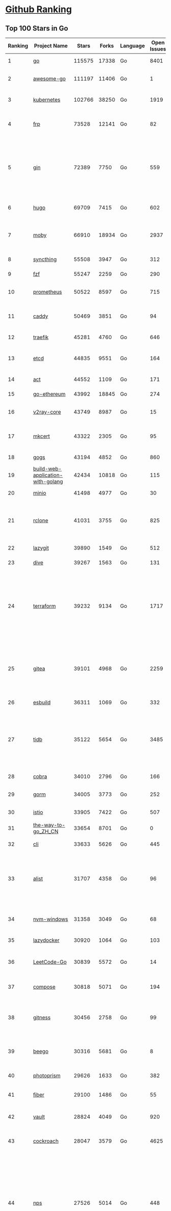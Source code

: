 [Github Ranking](../README.md)
==========

## Top 100 Stars in Go

| Ranking | Project Name | Stars | Forks | Language | Open Issues | Description | Last Commit |
| ------- | ------------ | ----- | ----- | -------- | ----------- | ----------- | ----------- |
| 1 | [go](https://github.com/golang/go) | 115575 | 17338 | Go | 8401 | The Go programming language | 2023-11-07T23:15:25Z |
| 2 | [awesome-go](https://github.com/avelino/awesome-go) | 111197 | 11406 | Go | 1 | A curated list of awesome Go frameworks, libraries and software | 2023-11-07T11:19:20Z |
| 3 | [kubernetes](https://github.com/kubernetes/kubernetes) | 102766 | 38250 | Go | 1919 | Production-Grade Container Scheduling and Management | 2023-11-08T02:01:34Z |
| 4 | [frp](https://github.com/fatedier/frp) | 73528 | 12141 | Go | 82 | A fast reverse proxy to help you expose a local server behind a NAT or firewall to the internet. | 2023-11-06T02:51:48Z |
| 5 | [gin](https://github.com/gin-gonic/gin) | 72389 | 7750 | Go | 559 | Gin is a HTTP web framework written in Go (Golang). It features a Martini-like API with much better performance -- up to 40 times faster. If you need smashing performance, get yourself some Gin. | 2023-11-06T22:40:15Z |
| 6 | [hugo](https://github.com/gohugoio/hugo) | 69709 | 7415 | Go | 602 | The world’s fastest framework for building websites. | 2023-11-07T08:56:34Z |
| 7 | [moby](https://github.com/moby/moby) | 66910 | 18934 | Go | 2937 | The Moby Project - a collaborative project for the container ecosystem to assemble container-based systems | 2023-11-07T17:34:16Z |
| 8 | [syncthing](https://github.com/syncthing/syncthing) | 55508 | 3947 | Go | 312 | Open Source Continuous File Synchronization | 2023-11-07T17:01:27Z |
| 9 | [fzf](https://github.com/junegunn/fzf) | 55247 | 2259 | Go | 290 | :cherry_blossom: A command-line fuzzy finder | 2023-11-08T02:19:23Z |
| 10 | [prometheus](https://github.com/prometheus/prometheus) | 50522 | 8597 | Go | 715 | The Prometheus monitoring system and time series database. | 2023-11-08T03:00:28Z |
| 11 | [caddy](https://github.com/caddyserver/caddy) | 50469 | 3851 | Go | 94 | Fast and extensible multi-platform HTTP/1-2-3 web server with automatic HTTPS | 2023-11-06T02:45:02Z |
| 12 | [traefik](https://github.com/traefik/traefik) | 45281 | 4760 | Go | 646 | The Cloud Native Application Proxy | 2023-11-07T15:49:55Z |
| 13 | [etcd](https://github.com/etcd-io/etcd) | 44835 | 9551 | Go | 164 | Distributed reliable key-value store for the most critical data of a distributed system | 2023-11-08T00:56:45Z |
| 14 | [act](https://github.com/nektos/act) | 44552 | 1109 | Go | 171 | Run your GitHub Actions locally 🚀 | 2023-11-06T02:50:58Z |
| 15 | [go-ethereum](https://github.com/ethereum/go-ethereum) | 43992 | 18845 | Go | 274 | Official Go implementation of the Ethereum protocol | 2023-11-08T00:58:39Z |
| 16 | [v2ray-core](https://github.com/v2ray/v2ray-core) | 43749 | 8987 | Go | 15 | A platform for building proxies to bypass network restrictions. | 2023-11-07T03:36:26Z |
| 17 | [mkcert](https://github.com/FiloSottile/mkcert) | 43322 | 2305 | Go | 95 | A simple zero-config tool to make locally trusted development certificates with any names you'd like. | 2023-11-03T20:20:49Z |
| 18 | [gogs](https://github.com/gogs/gogs) | 43194 | 4852 | Go | 860 | Gogs is a painless self-hosted Git service | 2023-11-05T15:33:27Z |
| 19 | [build-web-application-with-golang](https://github.com/astaxie/build-web-application-with-golang) | 42434 | 10818 | Go | 115 | A golang ebook intro how to build a web with golang | 2023-09-26T05:49:16Z |
| 20 | [minio](https://github.com/minio/minio) | 41498 | 4977 | Go | 30 | High Performance Object Storage for AI | 2023-11-07T23:30:39Z |
| 21 | [rclone](https://github.com/rclone/rclone) | 41031 | 3755 | Go | 825 | "rsync for cloud storage" - Google Drive, S3, Dropbox, Backblaze B2, One Drive, Swift, Hubic, Wasabi, Google Cloud Storage, Yandex Files | 2023-11-07T09:12:20Z |
| 22 | [lazygit](https://github.com/jesseduffield/lazygit) | 39890 | 1549 | Go | 512 | simple terminal UI for git commands | 2023-11-06T23:43:14Z |
| 23 | [dive](https://github.com/wagoodman/dive) | 39267 | 1563 | Go | 131 | A tool for exploring each layer in a docker image | 2023-11-04T09:41:27Z |
| 24 | [terraform](https://github.com/hashicorp/terraform) | 39232 | 9134 | Go | 1717 | Terraform enables you to safely and predictably create, change, and improve infrastructure. It is a source-available tool that codifies APIs into declarative configuration files that can be shared amongst team members, treated as code, edited, reviewed, and versioned. | 2023-11-08T00:39:31Z |
| 25 | [gitea](https://github.com/go-gitea/gitea) | 39101 | 4968 | Go | 2259 | Git with a cup of tea! Painless self-hosted all-in-one software development service, including Git hosting, code review, team collaboration, package registry and CI/CD | 2023-11-08T02:30:39Z |
| 26 | [esbuild](https://github.com/evanw/esbuild) | 36311 | 1069 | Go | 332 | An extremely fast bundler for the web | 2023-11-04T08:46:48Z |
| 27 | [tidb](https://github.com/pingcap/tidb) | 35122 | 5654 | Go | 3485 | TiDB is an open-source, cloud-native, distributed, MySQL-Compatible database for elastic scale and real-time analytics. Try AI-powered Chat2Query free at : https://tidbcloud.com/free-trial | 2023-11-08T03:00:42Z |
| 28 | [cobra](https://github.com/spf13/cobra) | 34010 | 2796 | Go | 166 | A Commander for modern Go CLI interactions | 2023-11-06T08:34:53Z |
| 29 | [gorm](https://github.com/go-gorm/gorm) | 34005 | 3773 | Go | 252 | The fantastic ORM library for Golang, aims to be developer friendly | 2023-11-07T13:54:44Z |
| 30 | [istio](https://github.com/istio/istio) | 33905 | 7422 | Go | 507 | Connect, secure, control, and observe services. | 2023-11-08T02:59:49Z |
| 31 | [the-way-to-go_ZH_CN](https://github.com/unknwon/the-way-to-go_ZH_CN) | 33654 | 8701 | Go | 0 | 《The Way to Go》中文译本，中文正式名《Go 入门指南》 | 2023-08-12T01:54:36Z |
| 32 | [cli](https://github.com/cli/cli) | 33633 | 5626 | Go | 445 | GitHub’s official command line tool | 2023-11-06T14:22:46Z |
| 33 | [alist](https://github.com/alist-org/alist) | 31707 | 4358 | Go | 96 | 🗂️A file list/WebDAV program that supports multiple storages, powered by Gin and Solidjs. / 一个支持多存储的文件列表/WebDAV程序，使用 Gin 和 Solidjs。 | 2023-11-06T10:23:47Z |
| 34 | [nvm-windows](https://github.com/coreybutler/nvm-windows) | 31358 | 3049 | Go | 68 | A node.js version management utility for Windows. Ironically written in Go. | 2023-11-07T18:23:21Z |
| 35 | [lazydocker](https://github.com/jesseduffield/lazydocker) | 30920 | 1064 | Go | 103 | The lazier way to manage everything docker | 2023-10-30T15:37:55Z |
| 36 | [LeetCode-Go](https://github.com/halfrost/LeetCode-Go) | 30839 | 5572 | Go | 14 | ✅ Solutions to LeetCode by Go, 100% test coverage, runtime beats 100% / LeetCode 题解 | 2023-10-11T23:26:58Z |
| 37 | [compose](https://github.com/docker/compose) | 30818 | 5071 | Go | 194 | Define and run multi-container applications with Docker | 2023-11-07T08:03:50Z |
| 38 | [gitness](https://github.com/harness/gitness) | 30456 | 2758 | Go | 99 | Gitness is an Open Source developer platform with Source Control management, Continuous Integration and Continuous Delivery. | 2023-11-08T00:25:57Z |
| 39 | [beego](https://github.com/beego/beego) | 30316 | 5681 | Go | 8 | beego is an open-source, high-performance web framework for the Go programming language. | 2023-11-06T13:34:04Z |
| 40 | [photoprism](https://github.com/photoprism/photoprism) | 29626 | 1633 | Go | 382 | AI-Powered Photos App for the Decentralized Web 🌈💎✨ | 2023-11-07T16:02:11Z |
| 41 | [fiber](https://github.com/gofiber/fiber) | 29100 | 1486 | Go | 55 | ⚡️ Express inspired web framework written in Go | 2023-11-07T18:12:54Z |
| 42 | [vault](https://github.com/hashicorp/vault) | 28824 | 4049 | Go | 920 | A tool for secrets management, encryption as a service, and privileged access management | 2023-11-08T01:15:22Z |
| 43 | [cockroach](https://github.com/cockroachdb/cockroach) | 28047 | 3579 | Go | 4625 | CockroachDB - the open source, cloud-native distributed SQL database. | 2023-11-08T02:49:58Z |
| 44 | [nps](https://github.com/ehang-io/nps) | 27526 | 5014 | Go | 448 | 一款轻量级、高性能、功能强大的内网穿透代理服务器。支持tcp、udp、socks5、http等几乎所有流量转发，可用来访问内网网站、本地支付接口调试、ssh访问、远程桌面，内网dns解析、内网socks5代理等等……，并带有功能强大的web管理端。a lightweight, high-performance, powerful intranet penetration proxy server, with a powerful web management terminal. | 2023-09-25T03:11:16Z |
| 45 | [minikube](https://github.com/kubernetes/minikube) | 27476 | 4778 | Go | 893 | Run Kubernetes locally | 2023-11-07T23:28:14Z |
| 46 | [consul](https://github.com/hashicorp/consul) | 27263 | 4422 | Go | 1103 | Consul is a distributed, highly available, and data center aware solution to connect and configure applications across dynamic, distributed infrastructure. | 2023-11-08T02:02:16Z |
| 47 | [portainer](https://github.com/portainer/portainer) | 27010 | 2271 | Go | 337 | Making Docker and Kubernetes management easy. | 2023-11-08T02:21:50Z |
| 48 | [echo](https://github.com/labstack/echo) | 26977 | 2228 | Go | 51 | High performance, minimalist Go web framework | 2023-11-07T13:09:44Z |
| 49 | [pocketbase](https://github.com/pocketbase/pocketbase) | 26683 | 1117 | Go | 38 | Open Source realtime backend in 1 file | 2023-11-06T09:52:55Z |
| 50 | [go-zero](https://github.com/zeromicro/go-zero) | 26239 | 3705 | Go | 327 | A cloud-native Go microservices framework with cli tool for productivity. | 2023-11-07T13:22:06Z |
| 51 | [helm](https://github.com/helm/helm) | 25184 | 6902 | Go | 279 | The Kubernetes Package Manager | 2023-11-07T21:44:46Z |
| 52 | [croc](https://github.com/schollz/croc) | 24965 | 1022 | Go | 119 | Easily and securely send things from one computer to another :crocodile: :package: | 2023-11-07T22:33:36Z |
| 53 | [k3s](https://github.com/k3s-io/k3s) | 24900 | 2147 | Go | 109 | Lightweight Kubernetes | 2023-11-08T01:46:38Z |
| 54 | [iris](https://github.com/kataras/iris) | 24452 | 2494 | Go | 95 | The fastest HTTP/2 Go Web Framework. New, modern and easy to learn. Fast development with Code you control. Unbeatable cost-performance ratio :rocket: | 2023-11-05T20:24:42Z |
| 55 | [viper](https://github.com/spf13/viper) | 24446 | 2012 | Go | 380 | Go configuration with fangs | 2023-11-06T17:32:09Z |
| 56 | [nsq](https://github.com/nsqio/nsq) | 23867 | 2897 | Go | 51 | A realtime distributed messaging platform | 2023-11-06T15:17:46Z |
| 57 | [milvus](https://github.com/milvus-io/milvus) | 23860 | 2584 | Go | 436 | A cloud-native vector database, storage for next generation AI applications | 2023-11-08T02:56:20Z |
| 58 | [faas](https://github.com/openfaas/faas) | 23650 | 1884 | Go | 27 | OpenFaaS - Serverless Functions Made Simple | 2023-11-02T15:54:25Z |
| 59 | [logrus](https://github.com/sirupsen/logrus) | 23399 | 2306 | Go | 2 | Structured, pluggable logging for Go. | 2023-10-23T12:38:24Z |
| 60 | [ngrok](https://github.com/inconshreveable/ngrok) | 23310 | 4336 | Go | 231 | Introspected tunnels to localhost | 2023-09-27T10:24:46Z |
| 61 | [go-patterns](https://github.com/tmrts/go-patterns) | 23058 | 2143 | Go | 17 | Curated list of Go design patterns, recipes and idioms | 2023-10-01T05:09:32Z |
| 62 | [micro](https://github.com/zyedidia/micro) | 22942 | 1161 | Go | 731 | A modern and intuitive terminal-based text editor | 2023-11-06T14:24:06Z |
| 63 | [k9s](https://github.com/derailed/k9s) | 22721 | 1451 | Go | 444 | 🐶 Kubernetes CLI To Manage Your Clusters In Style! | 2023-11-08T01:43:45Z |
| 64 | [hub](https://github.com/mislav/hub) | 22553 | 2417 | Go | 238 | A command-line tool that makes git easier to use with GitHub. | 2023-10-24T04:31:06Z |
| 65 | [dapr](https://github.com/dapr/dapr) | 22529 | 1767 | Go | 378 | Dapr is a portable, event-driven, runtime for building distributed applications across cloud and edge. | 2023-11-07T23:10:56Z |
| 66 | [lux](https://github.com/iawia002/lux) | 22461 | 2599 | Go | 456 | 👾 Fast and simple video download library and CLI tool written in Go | 2023-11-06T05:54:09Z |
| 67 | [vegeta](https://github.com/tsenart/vegeta) | 22068 | 1359 | Go | 58 | HTTP load testing tool and library. It's over 9000! | 2023-10-17T15:02:17Z |
| 68 | [k6](https://github.com/grafana/k6) | 21908 | 1150 | Go | 407 | A modern load testing tool, using Go and JavaScript - https://k6.io | 2023-11-07T17:43:51Z |
| 69 | [fyne](https://github.com/fyne-io/fyne) | 21751 | 1265 | Go | 579 | Cross platform GUI toolkit in Go inspired by Material Design | 2023-11-08T01:22:40Z |
| 70 | [rancher](https://github.com/rancher/rancher) | 21730 | 2907 | Go | 2669 | Complete container management platform | 2023-11-08T01:59:39Z |
| 71 | [kratos](https://github.com/go-kratos/kratos) | 21644 | 3943 | Go | 96 | Your ultimate Go microservices framework for the cloud-native era. | 2023-11-07T12:52:13Z |
| 72 | [restic](https://github.com/restic/restic) | 21562 | 1383 | Go | 405 | Fast, secure, efficient backup program | 2023-11-06T12:18:44Z |
| 73 | [filebrowser](https://github.com/filebrowser/filebrowser) | 21329 | 2524 | Go | 50 | 📂 Web File Browser | 2023-11-06T18:05:54Z |
| 74 | [delve](https://github.com/go-delve/delve) | 21244 | 2127 | Go | 96 | Delve is a debugger for the Go programming language. | 2023-11-06T15:22:50Z |
| 75 | [harbor](https://github.com/goharbor/harbor) | 21150 | 4474 | Go | 558 | An open source trusted cloud native registry project that stores, signs, and scans content. | 2023-11-08T01:58:55Z |
| 76 | [colly](https://github.com/gocolly/colly) | 21067 | 1667 | Go | 141 | Elegant Scraper and Crawler Framework for Golang | 2023-11-03T21:17:12Z |
| 77 | [go-micro](https://github.com/go-micro/go-micro) | 20948 | 2350 | Go | 82 | A Go microservices framework | 2023-10-30T15:37:14Z |
| 78 | [cli](https://github.com/urfave/cli) | 20913 | 1697 | Go | 42 | A simple, fast, and fun package for building command line apps in Go | 2023-10-11T00:53:00Z |
| 79 | [testify](https://github.com/stretchr/testify) | 20878 | 1521 | Go | 263 | A toolkit with common assertions and mocks that plays nicely with the standard library | 2023-11-07T19:28:20Z |
| 80 | [bubbletea](https://github.com/charmbracelet/bubbletea) | 20588 | 635 | Go | 51 | A powerful little TUI framework 🏗 | 2023-11-08T01:01:06Z |
| 81 | [loki](https://github.com/grafana/loki) | 20476 | 3013 | Go | 1099 | Like Prometheus, but for logs. | 2023-11-08T00:52:39Z |
| 82 | [learn-go-with-tests](https://github.com/quii/learn-go-with-tests) | 20441 | 2696 | Go | 38 | Learn Go with test-driven development | 2023-10-28T17:32:58Z |
| 83 | [fasthttp](https://github.com/valyala/fasthttp) | 20334 | 1689 | Go | 71 | Fast HTTP package for Go. Tuned for high performance. Zero memory allocations in hot paths. Up to 10x faster than net/http | 2023-11-05T18:31:04Z |
| 84 | [websocket](https://github.com/gorilla/websocket) | 20107 | 3445 | Go | 31 | Package gorilla/websocket is a fast, well-tested and widely used WebSocket implementation for Go. | 2023-11-07T13:35:30Z |
| 85 | [memos](https://github.com/usememos/memos) | 20100 | 1460 | Go | 187 | A privacy-first, lightweight note-taking service. Easily capture and share your great thoughts. | 2023-11-08T02:34:07Z |
| 86 | [zap](https://github.com/uber-go/zap) | 19967 | 1430 | Go | 100 | Blazing fast, structured, leveled logging in Go. | 2023-11-07T20:00:00Z |
| 87 | [dgraph](https://github.com/dgraph-io/dgraph) | 19718 | 1497 | Go | 212 | The high-performance database for modern applications | 2023-10-30T15:46:32Z |
| 88 | [podman](https://github.com/containers/podman) | 19626 | 2097 | Go | 441 | Podman: A tool for managing OCI containers and pods. | 2023-11-08T02:41:44Z |
| 89 | [mux](https://github.com/gorilla/mux) | 19407 | 1819 | Go | 11 | Package gorilla/mux is a powerful HTTP router and URL matcher for building Go web servers with 🦍 | 2023-11-05T21:57:14Z |
| 90 | [Cloudreve](https://github.com/cloudreve/Cloudreve) | 19286 | 3182 | Go | 196 | 🌩支持多家云存储的云盘系统 (Self-hosted file management and sharing system, supports multiple storage providers) | 2023-10-07T12:15:37Z |
| 91 | [trivy](https://github.com/aquasecurity/trivy) | 19216 | 1950 | Go | 159 | Find vulnerabilities, misconfigurations, secrets, SBOM in containers, Kubernetes, code repositories, clouds and more | 2023-11-08T02:47:05Z |
| 92 | [AdGuardHome](https://github.com/AdguardTeam/AdGuardHome) | 19175 | 1554 | Go | 904 | Network-wide ads & trackers blocking DNS server | 2023-11-08T01:25:10Z |
| 93 | [grpc-go](https://github.com/grpc/grpc-go) | 19051 | 4177 | Go | 113 | The Go language implementation of gRPC. HTTP/2 based RPC | 2023-11-07T23:15:49Z |
| 94 | [wails](https://github.com/wailsapp/wails) | 18869 | 943 | Go | 179 | Create beautiful applications using Go | 2023-11-08T00:11:54Z |
| 95 | [gin-vue-admin](https://github.com/flipped-aurora/gin-vue-admin) | 18659 | 5630 | Go | 31 | 基于vite+vue3+gin搭建的开发基础平台（支持TS,JS混用），集成jwt鉴权，权限管理，动态路由，显隐可控组件，分页封装，多点登录拦截，资源权限，上传下载，代码生成器，表单生成器,chatGPT自动查表等开发必备功能。 | 2023-11-07T06:48:49Z |
| 96 | [seaweedfs](https://github.com/seaweedfs/seaweedfs) | 18570 | 2058 | Go | 225 | SeaweedFS is a fast distributed storage system for blobs, objects, files, and data lake, for billions of files! Blob store has O(1) disk seek, cloud tiering. Filer supports Cloud Drive, cross-DC active-active replication, Kubernetes, POSIX FUSE mount, S3 API, S3 Gateway, Hadoop, WebDAV, encryption, Erasure Coding. | 2023-11-08T01:33:58Z |
| 97 | [Xray-core](https://github.com/XTLS/Xray-core) | 18374 | 3161 | Go | 386 | Xray, Penetrates Everything. Also the best v2ray-core, with XTLS support. Fully compatible configuration. | 2023-11-06T22:58:19Z |
| 98 | [go-redis](https://github.com/redis/go-redis) | 18256 | 2201 | Go | 203 | Redis Go client | 2023-11-07T16:51:07Z |
| 99 | [pulumi](https://github.com/pulumi/pulumi) | 18086 | 997 | Go | 1805 | Pulumi - Infrastructure as Code in any programming language. Build infrastructure intuitively on any cloud using familiar languages 🚀 | 2023-11-07T22:32:16Z |
| 100 | [goreplay](https://github.com/buger/goreplay) | 17922 | 1844 | Go | 271 | GoReplay is an open-source tool for capturing and replaying live HTTP traffic into a test environment in order to continuously test your system with real data. It can be used to increase confidence in code deployments, configuration changes and infrastructure changes. | 2023-09-21T09:20:52Z |

